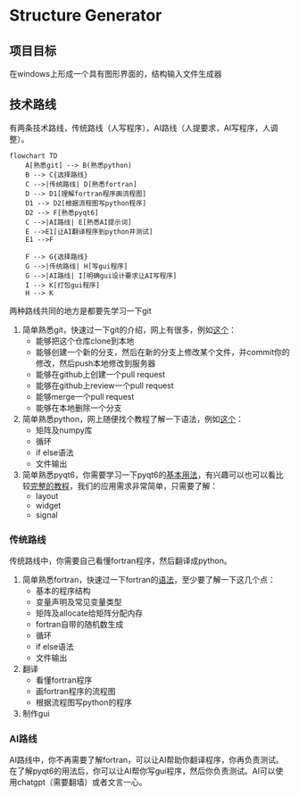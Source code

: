 # Structure Generator

## 项目目标
在windows上形成一个具有图形界面的，结构输入文件生成器

## 技术路线
有两条技术路线，传统路线（人写程序），AI路线（人提要求，AI写程序，人调整）。
```mermaid
flowchart TD
    A[熟悉git] --> B(熟悉python)
    B --> C{选择路线}
    C -->|传统路线| D[熟悉fortran]
    D --> D1[理解fortran程序画流程图]
    D1 --> D2[根据流程图写python程序]
    D2 --> F[熟悉pyqt6]
    C -->|AI路线| E[熟悉AI提示词]
    E -->E1[让AI翻译程序到python并测试]
    E1 -->F

    F --> G{选择路线}
    G -->|传统路线| H[写gui程序]
    G -->|AI路线| I[明确gui设计要求让AI写程序]
    I --> K[打包gui程序]
    H --> K
```


两种路线共同的地方是都要先学习一下git
1. 简单熟悉git，快速过一下git的介绍，网上有很多，例如[这个](https://www.w3schools.com/git/git_intro.asp?remote=github)：
    - 能够把这个仓库clone到本地
    - 能够创建一个新的分支，然后在新的分支上修改某个文件，并commit你的修改，然后push本地修改到服务器
    - 能够在github上创建一个pull request
    - 能够在github上review一个pull request
    - 能够merge一个pull request
    - 能够在本地删除一个分支
2. 简单熟悉python，网上随便找个教程了解一下语法，例如[这个](https://www.w3schools.com/python/default.asp)：
    - 矩阵及numpy库
    - 循环
    - if else语法
    - 文件输出
3. 简单熟悉pyqt6，你需要学习一下pyqt6的[基本用法](https://www.tutorialspoint.com/pyqt/index.htm)，有兴趣可以也可以看比较[完整的教程](https://www.pythonguis.com/pyqt6/)，我们的应用需求非常简单，只需要了解：
    - layout
    - widget
    - signal

### 传统路线
传统路线中，你需要自己看懂fortran程序，然后翻译成python。
1. 简单熟悉fortran，快速过一下fortran的[语法](https://www.tutorialspoint.com/fortran/index.htm)，至少要了解一下这几个点：
    - 基本的程序结构
    - 变量声明及常见变量类型
    - 矩阵及allocate给矩阵分配内存
    - fortran自带的随机数生成
    - 循环
    - if else语法
    - 文件输出
2. 翻译
    - 看懂fortran程序
    - 画fortran程序的流程图
    - 根据流程图写python的程序
3. 制作gui


### AI路线
AI路线中，你不再需要了解fortran，可以让AI帮助你翻译程序，你再负责测试。在了解pyqt6的用法后，你可以让AI帮你写gui程序，然后你负责测试。AI可以使用chatgpt（需要翻墙）或者文言一心。